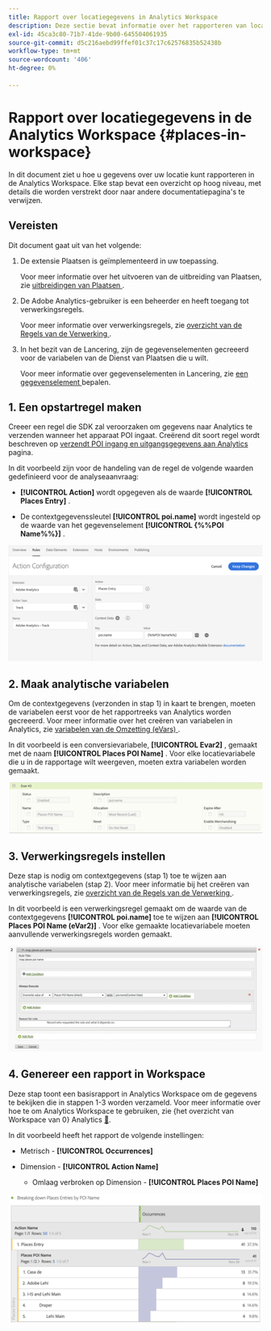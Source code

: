 ```yaml
---
title: Rapport over locatiegegevens in Analytics Workspace
description: Deze sectie bevat informatie over het rapporteren van locatiegegevens in Analytics Workspace.
exl-id: 45ca3c80-71b7-41de-9b00-645504061935
source-git-commit: d5c216aebd99ffef01c37c17c62576835b52438b
workflow-type: tm+mt
source-wordcount: '406'
ht-degree: 0%

---
```


# Rapport over locatiegegevens in de Analytics Workspace {#places-in-workspace}

In dit document ziet u hoe u gegevens over uw locatie kunt rapporteren in de Analytics Workspace. Elke stap bevat een overzicht op hoog niveau, met details die worden verstrekt door naar andere documentatiepagina&#39;s te verwijzen.

## Vereisten

Dit document gaat uit van het volgende:

1. De extensie Plaatsen is geïmplementeerd in uw toepassing.

   Voor meer informatie over het uitvoeren van de uitbreiding van Plaatsen, zie [ uitbreidingen van Plaatsen ](/help/places-ext-aep-sdks/places-extension/places-extension.md).

1. De Adobe Analytics-gebruiker is een beheerder en heeft toegang tot verwerkingsregels.

   Voor meer informatie over verwerkingsregels, zie [ overzicht van de Regels van de Verwerking ](https://experienceleague.adobe.com/docs/analytics/admin/admin-tools/manage-report-suites/edit-report-suite/report-suite-general/c-processing-rules/processing-rules.html).

1. In het bezit van de Lancering, zijn de gegevenselementen gecreeerd voor de variabelen van de Dienst van Plaatsen die u wilt.

   Voor meer informatie over gegevenselementen in Lancering, zie [ een gegevenselement ](/help/use-places-launch-workflow/define-data-elements.md) bepalen.


## 1. Een opstartregel maken

Creeer een regel die SDK zal veroorzaken om gegevens naar Analytics te verzenden wanneer het apparaat POI ingaat. Creërend dit soort regel wordt beschreven op [ verzendt POI ingang en uitgangsgegevens aan Analytics ](/help/use-places-with-other-solutions/places-adobe-analytics/use-places-adobe-analytics.md) pagina.

In dit voorbeeld zijn voor de handeling van de regel de volgende waarden gedefinieerd voor de analyseaanvraag:

* **[!UICONTROL Action]** wordt opgegeven als de waarde **[!UICONTROL Places Entry]** .

* De contextgegevenssleutel **[!UICONTROL poi.name]** wordt ingesteld op de waarde van het gegevenselement **[!UICONTROL {%%POI Name%%}]** .

![ &quot;plaats een actie&quot;](/help/assets/pt-setAction.png)

## 2. Maak analytische variabelen

Om de contextgegevens (verzonden in stap 1) in kaart te brengen, moeten de variabelen eerst voor de het rapportreeks van Analytics worden gecreeerd. Voor meer informatie over het creëren van variabelen in Analytics, zie [ variabelen van de Omzetting (eVars) ](https://experienceleague.adobe.com/docs/analytics/implementation/vars/page-vars/evar.html).

In dit voorbeeld is een conversievariabele, **[!UICONTROL Evar2]** , gemaakt met de naam **[!UICONTROL Places POI Name]** . Voor elke locatievariabele die u in de rapportage wilt weergeven, moeten extra variabelen worden gemaakt.

![ &quot;creeer een analytische variabele&quot;](/help/assets/aa-evar.png)

## 3. Verwerkingsregels instellen

Deze stap is nodig om contextgegevens (stap 1) toe te wijzen aan analytische variabelen (stap 2). Voor meer informatie bij het creëren van verwerkingsregels, zie [ overzicht van de Regels van de Verwerking ](https://experienceleague.adobe.com/docs/analytics/admin/admin-tools/manage-report-suites/edit-report-suite/report-suite-general/c-processing-rules/processing-rules.html).

In dit voorbeeld is een verwerkingsregel gemaakt om de waarde van de contextgegevens **[!UICONTROL poi.name]** toe te wijzen aan **[!UICONTROL Places POI Name (eVar2)]** . Voor elke gemaakte locatievariabele moeten aanvullende verwerkingsregels worden gemaakt.

![ &quot;creeer een verwerkingsregel&quot;](/help/assets/aa-processing-rule.png)

## 4. Genereer een rapport in Workspace

Deze stap toont een basisrapport in Analytics Workspace om de gegevens te bekijken die in stappen 1-3 worden verzameld. Voor meer informatie over hoe te om Analytics Workspace te gebruiken, zie {het overzicht van Workspace van 0} Analytics [&#128279;](https://experienceleague.adobe.com/docs/analytics/analyze/analysis-workspace/home.html).

In dit voorbeeld heeft het rapport de volgende instellingen:

* Metrisch - **[!UICONTROL Occurrences]**

* Dimension - **[!UICONTROL Action Name]**

   * Omlaag verbroken op Dimension - **[!UICONTROL Places POI Name]**

![ &quot;creeer een rapport in werkruimte&quot;](/help/assets/aa-workspace.png)
